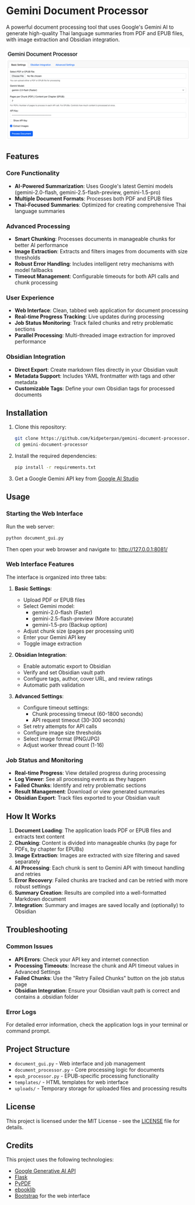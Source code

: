 # Gemini Document Processor

A powerful document processing tool that uses Google's Gemini AI to generate high-quality Thai language summaries from PDF and EPUB files, with image extraction and Obsidian integration.

![Screenshot.png](Screenshot.png)

## Features

### Core Functionality
- **AI-Powered Summarization**: Uses Google's latest Gemini models (gemini-2.0-flash, gemini-2.5-flash-preview, gemini-1.5-pro)
- **Multiple Document Formats**: Processes both PDF and EPUB files
- **Thai-Focused Summaries**: Optimized for creating comprehensive Thai language summaries

### Advanced Processing
- **Smart Chunking**: Processes documents in manageable chunks for better AI performance
- **Image Extraction**: Extracts and filters images from documents with size thresholds
- **Robust Error Handling**: Includes intelligent retry mechanisms with model fallbacks
- **Timeout Management**: Configurable timeouts for both API calls and chunk processing

### User Experience
- **Web Interface**: Clean, tabbed web application for document processing
- **Real-time Progress Tracking**: Live updates during processing
- **Job Status Monitoring**: Track failed chunks and retry problematic sections
- **Parallel Processing**: Multi-threaded image extraction for improved performance

### Obsidian Integration
- **Direct Export**: Create markdown files directly in your Obsidian vault
- **Metadata Support**: Includes YAML frontmatter with tags and other metadata
- **Customizable Tags**: Define your own Obsidian tags for processed documents

## Installation

1. Clone this repository:
   ```bash
   git clone https://github.com/kidpeterpan/gemini-document-processor.git
   cd gemini-document-processor
   ```

2. Install the required dependencies:
   ```bash
   pip install -r requirements.txt
   ```

3. Get a Google Gemini API key from [Google AI Studio](https://aistudio.google.com/)

## Usage

### Starting the Web Interface

Run the web server:

```bash
python document_gui.py
```

Then open your web browser and navigate to: http://127.0.0.1:8081/

### Web Interface Features

The interface is organized into three tabs:

1. **Basic Settings**:
   - Upload PDF or EPUB files
   - Select Gemini model:
     - gemini-2.0-flash (Faster)
     - gemini-2.5-flash-preview (More accurate)
     - gemini-1.5-pro (Backup option)
   - Adjust chunk size (pages per processing unit)
   - Enter your Gemini API key
   - Toggle image extraction

2. **Obsidian Integration**:
   - Enable automatic export to Obsidian
   - Verify and set Obsidian vault path
   - Configure tags, author, cover URL, and review ratings
   - Automatic path validation

3. **Advanced Settings**:
   - Configure timeout settings:
     - Chunk processing timeout (60-1800 seconds)
     - API request timeout (30-300 seconds)
   - Set retry attempts for API calls
   - Configure image size thresholds
   - Select image format (PNG/JPG)
   - Adjust worker thread count (1-16)

### Job Status and Monitoring

- **Real-time Progress**: View detailed progress during processing
- **Log Viewer**: See all processing events as they happen
- **Failed Chunks**: Identify and retry problematic sections
- **Result Management**: Download or view generated summaries
- **Obsidian Export**: Track files exported to your Obsidian vault

## How It Works

1. **Document Loading**: The application loads PDF or EPUB files and extracts text content
2. **Chunking**: Content is divided into manageable chunks (by page for PDFs, by chapter for EPUBs)
3. **Image Extraction**: Images are extracted with size filtering and saved separately
4. **AI Processing**: Each chunk is sent to Gemini API with timeout handling and retries
5. **Error Recovery**: Failed chunks are tracked and can be retried with more robust settings
6. **Summary Creation**: Results are compiled into a well-formatted Markdown document
7. **Integration**: Summary and images are saved locally and (optionally) to Obsidian

## Troubleshooting

### Common Issues

- **API Errors**: Check your API key and internet connection
- **Processing Timeouts**: Increase the chunk and API timeout values in Advanced Settings
- **Failed Chunks**: Use the "Retry Failed Chunks" button on the job status page
- **Obsidian Integration**: Ensure your Obsidian vault path is correct and contains a .obsidian folder

### Error Logs

For detailed error information, check the application logs in your terminal or command prompt.

## Project Structure

- `document_gui.py` - Web interface and job management
- `document_processor.py` - Core processing logic for documents
- `epub_processor.py` - EPUB-specific processing functionality
- `templates/` - HTML templates for web interface
- `uploads/` - Temporary storage for uploaded files and processing results

## License

This project is licensed under the MIT License - see the [LICENSE](LICENSE) file for details.

## Credits

This project uses the following technologies:
- [Google Generative AI API](https://ai.google.dev/)
- [Flask](https://flask.palletsprojects.com/)
- [PyPDF](https://pypdf.readthedocs.io/en/latest/)
- [ebooklib](https://github.com/aerkalov/ebooklib)
- [Bootstrap](https://getbootstrap.com/) for the web interface
